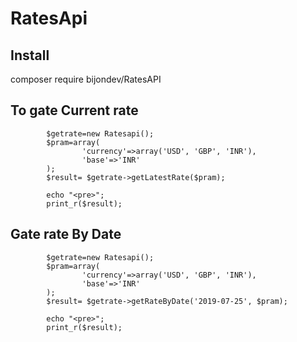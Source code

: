 # RatesApi

## Install
composer require bijondev/RatesAPI


## To gate Current rate
```
        $getrate=new Ratesapi();
        $pram=array(
                'currency'=>array('USD', 'GBP', 'INR'),
                'base'=>'INR'
        );
        $result= $getrate->getLatestRate($pram);

        echo "<pre>";
        print_r($result);
```
## Gate rate By Date
```
        $getrate=new Ratesapi();
        $pram=array(
                'currency'=>array('USD', 'GBP', 'INR'),
                'base'=>'INR'
        );
        $result= $getrate->getRateByDate('2019-07-25', $pram);

        echo "<pre>";
        print_r($result);
```
